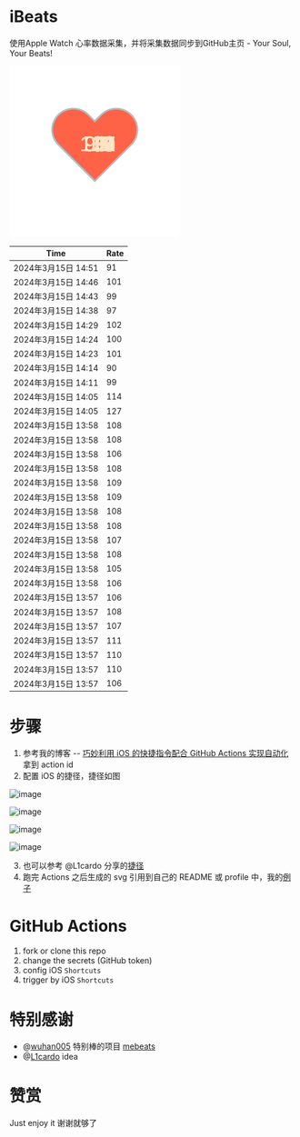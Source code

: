 # iBeats
使用Apple Watch 心率数据采集，并将采集数据同步到GitHub主页 - Your Soul, Your Beats!

![](./files/heart.svg)

<!--START_SECTION:my_heart_rate-->
| Time | Rate | 
 | ---- | ---- | 
| 2024年3月15日 14:51 | 91 |
| 2024年3月15日 14:46 | 101 |
| 2024年3月15日 14:43 | 99 |
| 2024年3月15日 14:38 | 97 |
| 2024年3月15日 14:29 | 102 |
| 2024年3月15日 14:24 | 100 |
| 2024年3月15日 14:23 | 101 |
| 2024年3月15日 14:14 | 90 |
| 2024年3月15日 14:11 | 99 |
| 2024年3月15日 14:05 | 114 |
| 2024年3月15日 14:05 | 127 |
| 2024年3月15日 13:58 | 108 |
| 2024年3月15日 13:58 | 108 |
| 2024年3月15日 13:58 | 106 |
| 2024年3月15日 13:58 | 108 |
| 2024年3月15日 13:58 | 109 |
| 2024年3月15日 13:58 | 109 |
| 2024年3月15日 13:58 | 108 |
| 2024年3月15日 13:58 | 108 |
| 2024年3月15日 13:58 | 107 |
| 2024年3月15日 13:58 | 108 |
| 2024年3月15日 13:58 | 105 |
| 2024年3月15日 13:58 | 106 |
| 2024年3月15日 13:57 | 106 |
| 2024年3月15日 13:57 | 108 |
| 2024年3月15日 13:57 | 107 |
| 2024年3月15日 13:57 | 111 |
| 2024年3月15日 13:57 | 110 |
| 2024年3月15日 13:57 | 110 |
| 2024年3月15日 13:57 | 106 |

<!--END_SECTION:my_heart_rate-->

# 步骤
1. 参考我的博客 -- [巧妙利用 iOS 的快捷指令配合 GitHub Actions 实现自动化](https://github.com/yihong0618/gitblog/issues/198) 拿到 action id
2. 配置 iOS 的捷径，捷径如图

![image](https://user-images.githubusercontent.com/15976103/122154218-0db0b480-ce97-11eb-93bb-5aec07c558dc.png)

![image](https://user-images.githubusercontent.com/15976103/122154236-186b4980-ce97-11eb-8e4b-70551a0391ae.png)

![image](https://user-images.githubusercontent.com/15976103/122154268-2d47dd00-ce97-11eb-902e-3acf292265a9.png)

![image](https://user-images.githubusercontent.com/15976103/122174055-fa144680-ceb4-11eb-9be2-3eb83cd516f7.png)

3. 也可以参考 @L1cardo 分享的[捷径](https://www.icloud.com/shortcuts/6ab6047b459c41ad822ad6b94b1c03d4)
4. 跑完 Actions 之后生成的 svg 引用到自己的 README 或 profile 中，我的[例子](https://github.com/yihong0618) 

# GitHub Actions

1. fork or clone this repo
2. change the secrets (GitHub token)
3. config iOS `Shortcuts` 
4. trigger by iOS `Shortcuts`

# 特别感谢
- @[wuhan005](https://github.com/wuhan005) 特别棒的项目 [mebeats](https://github.com/wuhan005/mebeats)
- @[L1cardo](https://github.com/L1cardo) idea

# 赞赏
Just enjoy it
谢谢就够了
